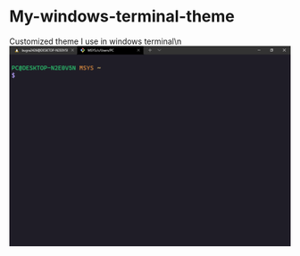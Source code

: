 # My-windows-terminal-theme
Customized theme I use in windows terminal\n
![enter image description here](https://raw.githubusercontent.com/Bugra2426/My-windows-terminal-theme/main/windows%20terminal.png)
